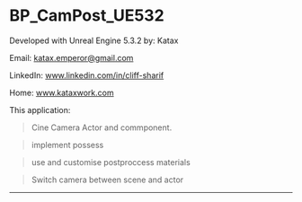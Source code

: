 # BP_CamPost_UE532
Developed with Unreal Engine 5.3.2 
by: Katax 

Email: katax.emperor@gmail.com 

LinkedIn: www.linkedin.com/in/cliff-sharif

Home: www.kataxwork.com


This application:

>Cine Camera Actor and commponent. 

>implement possess 

>use and customise postproccess materials 

>Switch camera between scene and actor


--------


